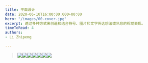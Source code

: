 ```yaml
---
title: 平面设计
date: 2020-06-10T16:00:00.000+00:00
hero: "/images/00-cover.jpg"
excerpt: 透过多种方式来创造和结合符号、图片和文字传达想法或讯息的视觉表现。
timeToRead: 4
authors:
- Li Zhipeng

---
```

> ![](https://s1.ax1x.com/2020/07/05/USS1zR.png)![](https://s1.ax1x.com/2020/07/05/USSdFe.png)![](https://s1.ax1x.com/2020/07/05/USSNdO.png)![](https://s1.ax1x.com/2020/07/05/USSUoD.png)![](https://s1.ax1x.com/2020/07/05/USSteK.png)![](https://s1.ax1x.com/2020/07/05/USS8Q1.png)![](https://s1.ax1x.com/2020/07/05/USSJL6.png)
